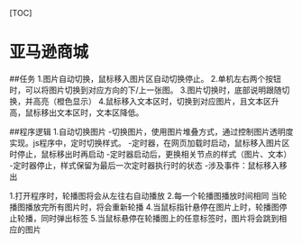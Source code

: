[TOC]
# 亚马逊商城
##任务
1.图片自动切换，鼠标移入图片区自动切换停止。
2.单机左右两个按钮时，可以将图片切换到对应方向的下/上一张图。
3.图片切换时，底部说明跟随切换，并高亮（橙色显示）
4.鼠标移入文本区时，切换到对应图片，且文本区升高，鼠标移出文本区时，文本区降低。

##程序逻辑
1.自动切换图片
-切换图片，使用图片堆叠方式，通过控制图片透明度实现。js程序中，定时切换样式。
-定时器，在网页加载时启动，鼠标移入图片区时停止，鼠标移出时再启动
-定时器启动后，更换相关节点的样式（图片、文本）
-定时器停止，样式保留为最后一次定时器执行时的状态
-涉及事件：鼠标移入移出








1.打开程序时，轮播图将会从左往右自动播放
2.每一个轮播图播放时间相同
当轮播图播放完所有图片时，将会重新轮播
4.当鼠标指针悬停在图片上时，轮播图停止轮播，同时弹出标签
5.当鼠标悬停在轮播图上的任意标签时，图片将会跳到相应的图片
